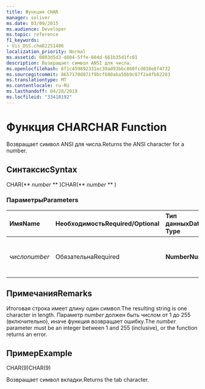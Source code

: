```yaml
---
title: Функция CHAR
manager: soliver
ms.date: 03/09/2015
ms.audience: Developer
ms.topic: reference
f1_keywords:
- Vis_DSS.chm82251406
localization_priority: Normal
ms.assetid: 0803d5d3-d804-5ffe-604d-661b35d1fc01
description: Возвращает символ ANSI для числа.
ms.openlocfilehash: 6f1c459892331ec30ad93bbc860fcd038e8f4732
ms.sourcegitcommit: 8657170d071f9bcf680aba50b9c07f2a4fb82283
ms.translationtype: MT
ms.contentlocale: ru-RU
ms.lasthandoff: 04/28/2019
ms.locfileid: "33418192"
---
```

# <a name="char-function"></a><span data-ttu-id="84f5d-103">Функция CHAR</span><span class="sxs-lookup"><span data-stu-id="84f5d-103">CHAR Function</span></span>

<span data-ttu-id="84f5d-104">Возвращает символ ANSI для числа.</span><span class="sxs-lookup"><span data-stu-id="84f5d-104">Returns the ANSI character for a number.</span></span>
  
## <a name="syntax"></a><span data-ttu-id="84f5d-105">Синтаксис</span><span class="sxs-lookup"><span data-stu-id="84f5d-105">Syntax</span></span>

<span data-ttu-id="84f5d-106">CHAR(\*\* *number* \*\* )</span><span class="sxs-lookup"><span data-stu-id="84f5d-106">CHAR(\*\* *number* \*\* )</span></span> 
  
### <a name="parameters"></a><span data-ttu-id="84f5d-107">Параметры</span><span class="sxs-lookup"><span data-stu-id="84f5d-107">Parameters</span></span>

|<span data-ttu-id="84f5d-108">**Имя**</span><span class="sxs-lookup"><span data-stu-id="84f5d-108">**Name**</span></span>|<span data-ttu-id="84f5d-109">**Необходимость**</span><span class="sxs-lookup"><span data-stu-id="84f5d-109">**Required/Optional**</span></span>|<span data-ttu-id="84f5d-110">**Тип данных**</span><span class="sxs-lookup"><span data-stu-id="84f5d-110">**Data Type**</span></span>|<span data-ttu-id="84f5d-111">**Описание**</span><span class="sxs-lookup"><span data-stu-id="84f5d-111">**Description**</span></span>|
|:-----|:-----|:-----|:-----|
| <span data-ttu-id="84f5d-112">_число_</span><span class="sxs-lookup"><span data-stu-id="84f5d-112">_number_</span></span> <br/> |<span data-ttu-id="84f5d-113">Обязательна</span><span class="sxs-lookup"><span data-stu-id="84f5d-113">Required</span></span>  <br/> |<span data-ttu-id="84f5d-114">**Number**</span><span class="sxs-lookup"><span data-stu-id="84f5d-114">**Number**</span></span> <br/> |<span data-ttu-id="84f5d-115">Номер, символ ANSI которого вы хотите получить.</span><span class="sxs-lookup"><span data-stu-id="84f5d-115">The number whose ANSI character you want to get.</span></span>  <br/> |
   
## <a name="remarks"></a><span data-ttu-id="84f5d-116">Примечания</span><span class="sxs-lookup"><span data-stu-id="84f5d-116">Remarks</span></span>

<span data-ttu-id="84f5d-117">Итоговая строка имеет длину один символ.</span><span class="sxs-lookup"><span data-stu-id="84f5d-117">The resulting string is one character in length.</span></span> <span data-ttu-id="84f5d-118">Параметр  _number_ должен быть числом от 1 до 255 (включительно), иначе функция возвращает ошибку.</span><span class="sxs-lookup"><span data-stu-id="84f5d-118">The  _number_ parameter must be an integer between 1 and 255 (inclusive), or the function returns an error.</span></span> 
  
## <a name="example"></a><span data-ttu-id="84f5d-119">Пример</span><span class="sxs-lookup"><span data-stu-id="84f5d-119">Example</span></span>

<span data-ttu-id="84f5d-120">CHAR(9)</span><span class="sxs-lookup"><span data-stu-id="84f5d-120">CHAR(9)</span></span> 
  
<span data-ttu-id="84f5d-121">Возвращает символ вкладки.</span><span class="sxs-lookup"><span data-stu-id="84f5d-121">Returns the tab character.</span></span> 
  

